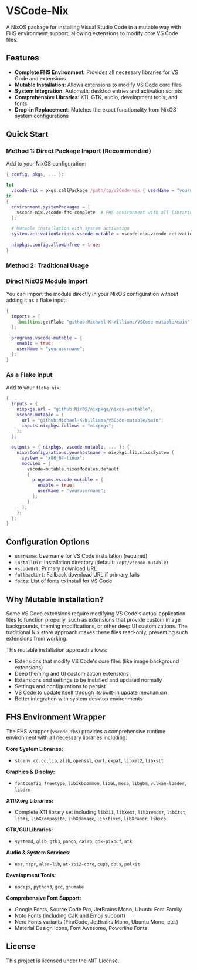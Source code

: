 # VSCode-Nix

A NixOS package for installing Visual Studio Code in a mutable way with FHS environment support, allowing extensions to modify core VS Code files.

## Features

- **Complete FHS Environment**: Provides all necessary libraries for VS Code and extensions
- **Mutable Installation**: Allows extensions to modify VS Code core files
- **System Integration**: Automatic desktop entries and activation scripts
- **Comprehensive Libraries**: X11, GTK, audio, development tools, and fonts
- **Drop-in Replacement**: Matches the exact functionality from NixOS system configurations

## Quick Start

### Method 1: Direct Package Import (Recommended)

Add to your NixOS configuration:

```nix
{ config, pkgs, ... }:

let
  vscode-nix = pkgs.callPackage /path/to/VSCode-Nix { userName = "yourusername"; };
in
{
  environment.systemPackages = [
    vscode-nix.vscode-fhs-complete  # FHS environment with all libraries
  ];

  # Mutable installation with system activation
  system.activationScripts.vscode-mutable = vscode-nix.vscode-activation;
  
  nixpkgs.config.allowUnfree = true;
}
```

### Method 2: Traditional Usage

### Direct NixOS Module Import

You can import the module directly in your NixOS configuration without adding it as a flake input:

```nix
{
  imports = [
    (builtins.getFlake "github:Michael-K-Williams/VSCode-mutable/main").nixosModules.default
  ];

  programs.vscode-mutable = {
    enable = true;
    userName = "yourusername";
  };
}
```

### As a Flake Input

Add to your `flake.nix`:

```nix
{
  inputs = {
    nixpkgs.url = "github:NixOS/nixpkgs/nixos-unstable";
    vscode-mutable = {
      url = "github:Michael-K-Williams/VSCode-mutable/main";
      inputs.nixpkgs.follows = "nixpkgs";
    };
  };

  outputs = { nixpkgs, vscode-mutable, ... }: {
    nixosConfigurations.yourhostname = nixpkgs.lib.nixosSystem {
      system = "x86_64-linux";
      modules = [
        vscode-mutable.nixosModules.default
        {
          programs.vscode-mutable = {
            enable = true;
            userName = "yourusername";
          };
        }
      ];
    };
  };
}
```

## Configuration Options

- `userName`: Username for VS Code installation (required)
- `installDir`: Installation directory (default: `/opt/vscode-mutable`)
- `vscodeUrl`: Primary download URL
- `fallbackUrl`: Fallback download URL if primary fails
- `fonts`: List of fonts to install for VS Code

## Why Mutable Installation?

Some VS Code extensions require modifying VS Code's actual application files to function properly, such as extensions that provide custom image backgrounds, theming modifications, or other deep UI customizations. The traditional Nix store approach makes these files read-only, preventing such extensions from working.

This mutable installation approach allows:

- Extensions that modify VS Code's core files (like image background extensions)
- Deep theming and UI customization extensions
- Extensions and settings to be installed and updated normally
- Settings and configurations to persist
- VS Code to update itself through its built-in update mechanism
- Better integration with system desktop environments

## FHS Environment Wrapper

The FHS wrapper (`vscode-fhs`) provides a comprehensive runtime environment with all necessary libraries including:

**Core System Libraries:**
- `stdenv.cc.cc.lib`, `zlib`, `openssl`, `curl`, `expat`, `libxml2`, `libxslt`

**Graphics & Display:**
- `fontconfig`, `freetype`, `libxkbcommon`, `libGL`, `mesa`, `libgbm`, `vulkan-loader`, `libdrm`

**X11/Xorg Libraries:**
- Complete X11 library set including `libX11`, `libXext`, `libXrender`, `libXtst`, `libXi`, `libXcomposite`, `libXdamage`, `libXfixes`, `libXrandr`, `libxcb`

**GTK/GUI Libraries:**
- `systemd`, `glib`, `gtk3`, `pango`, `cairo`, `gdk-pixbuf`, `atk`

**Audio & System Services:**
- `nss`, `nspr`, `alsa-lib`, `at-spi2-core`, `cups`, `dbus`, `polkit`

**Development Tools:**
- `nodejs`, `python3`, `gcc`, `gnumake`

**Comprehensive Font Support:**
- Google Fonts, Source Code Pro, JetBrains Mono, Ubuntu Font Family
- Noto Fonts (including CJK and Emoji support)
- Nerd Fonts variants (FiraCode, JetBrains Mono, Ubuntu Mono, etc.)
- Material Design Icons, Font Awesome, Powerline Fonts

## License

This project is licensed under the MIT License.
